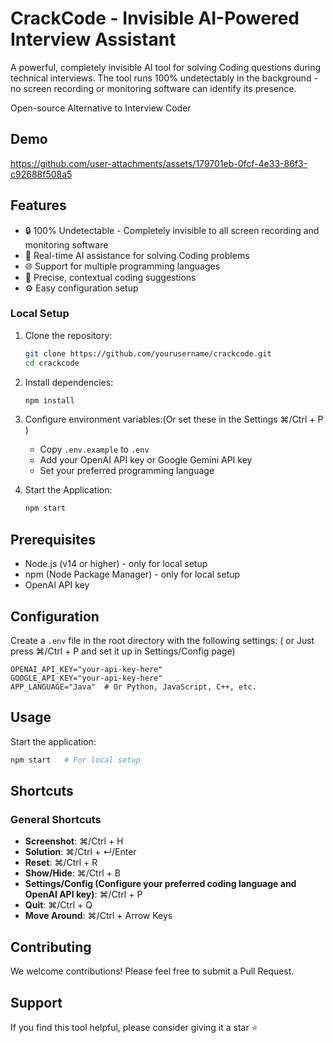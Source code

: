 # CrackCode - Invisible AI-Powered Interview Assistant

A powerful, completely invisible AI tool for solving Coding questions during technical interviews. The tool runs 100% undetectably in the background - no screen recording or monitoring software can identify its presence.

Open-source Alternative to Interview Coder

## Demo

https://github.com/user-attachments/assets/179701eb-0fcf-4e33-86f3-c92688f508a5

## Features

- 🔒 100% Undetectable - Completely invisible to all screen recording and monitoring software
- 🤖 Real-time AI assistance for solving Coding problems
- 🌐 Support for multiple programming languages
- 🎯 Precise, contextual coding suggestions
- ⚙️ Easy configuration setup

### Local Setup

1. Clone the repository:

   ```bash
   git clone https://github.com/yourusername/crackcode.git
   cd crackcode
   ```

2. Install dependencies:

   ```bash
   npm install
   ```

3. Configure environment variables:(Or set these in the Settings ⌘/Ctrl + P )

   - Copy `.env.example` to `.env`
   - Add your OpenAI API key or Google Gemini API key
   - Set your preferred programming language

4. Start the Application:
   ```bash
   npm start
   ```

## Prerequisites

- Node.js (v14 or higher) - only for local setup
- npm (Node Package Manager) - only for local setup
- OpenAI API key

## Configuration

Create a `.env` file in the root directory with the following settings: ( or Just press ⌘/Ctrl + P and set it up in Settings/Config page)

```env
OPENAI_API_KEY="your-api-key-here"
GOOGLE_API_KEY="your-api-key-here"
APP_LANGUAGE="Java"  # Or Python, JavaScript, C++, etc.
```

## Usage

Start the application:

```bash
npm start   # For local setup
```

## Shortcuts

### General Shortcuts

- **Screenshot**: ⌘/Ctrl + H
- **Solution**: ⌘/Ctrl + ↵/Enter
- **Reset**: ⌘/Ctrl + R
- **Show/Hide**: ⌘/Ctrl + B
- **Settings/Config (Configure your preferred coding language and OpenAI API key)**: ⌘/Ctrl + P
- **Quit**: ⌘/Ctrl + Q
- **Move Around**: ⌘/Ctrl + Arrow Keys

## Contributing

We welcome contributions! Please feel free to submit a Pull Request.

## Support

If you find this tool helpful, please consider giving it a star ⭐️
